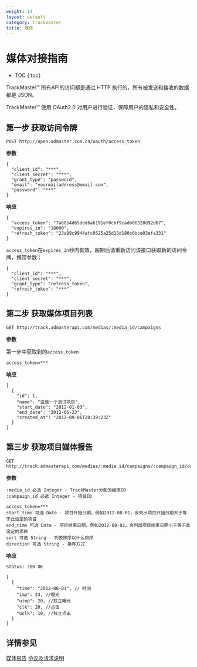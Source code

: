 ```yaml
---
weight: 14
layout: default
category: trackmaster
title: 媒体
---
```



# 媒体对接指南

* TOC
{:toc}


TrackMaster™ 所有API的访问都是通过 HTTP 执行的，所有被发送和接收的数据都是 JSON。

TrackMaster™ 使用 OAuth2.0 对用户进行验证，保障用户的隐私和安全性。


## 第一步 获取访问令牌

    POST http://open.admaster.com.cn/oauth/access_token

**参数**

    {
      "client_id": "***",
      "client_secret": "***",
      "grant_type": "password",
      "email": "yourmailaddress@email.com",
      "password": "***"
    }

**响应**

    {
      "access_token": "7a68b4d65ddd6a6191ef0cbf9cadb06528d92d67",
      "expires_in": "18000",
      "refresh_token": "23a89c9944afc0525a25d15d180c6bce03efa331"
    }

`access_token`在`expires_in`秒内有效，超期后请重新访问该接口获取新的访问令牌，携带参数：

    {
      "client_id": "***",
      "client_secret": "***",
      "grant_type": "refresh_token",
      "refresh_token": "***"
    }


## 第二步 获取媒体项目列表

    GET http://track.admasterapi.com/medias/:media_id/campaigns

**参数**

第一步中获取到的`access_token`

    access_token=***

**响应**

    [
      {
        "id": 1,
        "name": "这是一个测试项目",
        "start_date": "2012-01-03",
        "end_date": "2012-06-23",
        "created_at": "2012-09-06T20:39:23Z"
      }
    ]


## 第三步 获取项目媒体报告

    GET http://track.admasterapi.com/medias/:media_id/campaigns/:campaign_id/daily_reports

**参数**

    :media_id 必选 Integer - TrackMaster分配的媒体ID
    :campaign_id 必选 Integer - 项目ID

    access_token=***
    start_time 可选 Date - 项目开始日期，例如2012-08-01，会列出项目开始日期大于等于此设定的项目
    end_time 可选 Date - 项目结束日期，例如2012-08-02，会列出项目结束日期小于等于此设定的项目
    sort 可选 String - 列表排序以什么排序
    direction 可选 String - 排序方式


**响应**

    Status: 200 OK

    [
      {
        "time": "2012-08-01", // 时间
        "imp": 23, //曝光
        "uimp": 20, //独立曝光
        "clk": 20, //点击
        "uclk": 10, //独立点击
      }
    ]



## 详情参见

[媒体报告](/doc/trackmaster/v1/cn/media_report.html)
[协议及请求说明](/doc/openmaster/v1/cn/verbs.html)

